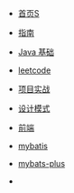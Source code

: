 <!-- docs/_sidebar.md -->

* [首页S](/)

* [指南](/guide)

* [Java 基础](markdown/java/)

* [leetcode](markdown/leetcode/)

* [项目实战](/markdown/demo/)

* [设计模式](markdown/java23/)

* [前端](/markdown/前端/)
* [mybatis](/markdown/mybatis/)

* [mybats-plus](/markdown/MybatisPlus/)

* 
